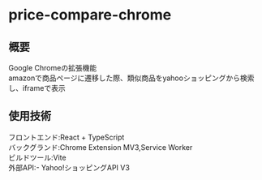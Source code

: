 # price-compare-chrome
## 概要
Google Chromeの拡張機能  
amazonで商品ページに遷移した際、類似商品をyahooショッピングから検索し、iframeで表示  

## 使用技術
フロントエンド:React + TypeScript  
バックグランド:Chrome Extension MV3,Service Worker  
ビルドツール:Vite  
外部API:- Yahoo!ショッピングAPI V3